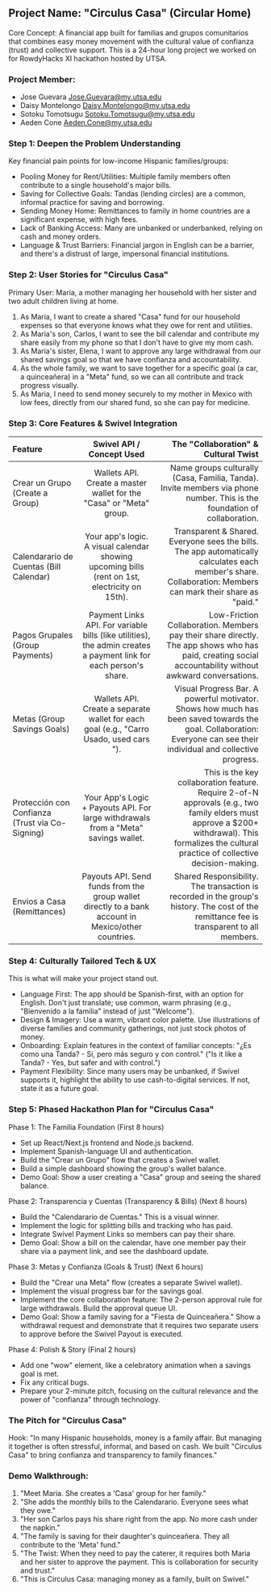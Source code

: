 ## Project Name: "Circulus Casa" (Circular Home)
Core Concept: A financial app built for familias and grupos comunitarios that combines easy money movement with the cultural value of confianza (trust) and collective support. This is a 24-hour long project we worked on for RowdyHacks XI hackathon hosted by UTSA.

### Project Member:
- Jose Guevara <Jose.Guevara@my.utsa.edu>
- Daisy Montelongo <Daisy.Montelongo@my.utsa.edu>
- Sotoku Tomotsugu <Sotoku.Tomotsugu@my.utsa.edu>
- Aeden Cone <Aeden.Cone@my.utsa.edu>

### Step 1: Deepen the Problem Understanding
Key financial pain points for low-income Hispanic families/groups:
- Pooling Money for Rent/Utilities: Multiple family members often contribute to a single household's major bills.
-	Saving for Collective Goals: Tandas (lending circles) are a common, informal practice for saving and borrowing.
-	Sending Money Home: Remittances to family in home countries are a significant expense, with high fees.
-	Lack of Banking Access: Many are unbanked or underbanked, relying on cash and money orders.
-	Language & Trust Barriers: Financial jargon in English can be a barrier, and there's a distrust of large, impersonal financial institutions.

### Step 2: User Stories for "Circulus Casa"
Primary User: Maria, a mother managing her household with her sister and two adult children living at home.
1. As Maria, I want to create a shared "Casa" fund for our household expenses so that everyone knows what they owe for rent and utilities.
2. As Maria's son, Carlos, I want to see the bill calendar and contribute my share easily from my phone so that I don't have to give my mom cash.
3. As Maria's sister, Elena, I want to approve any large withdrawal from our shared savings goal so that we have confianza and accountability.
4. As the whole family, we want to save together for a specific goal (a car, a quinceañera) in a "Meta" fund, so we can all contribute and track progress visually.
5. As Maria, I need to send money securely to my mother in Mexico with low fees, directly from our shared fund, so she can pay for medicine.

### Step 3: Core Features & Swivel Integration
| Feature	| Swivel API / Concept Used | The "Collaboration" & Cultural Twist |
| :------- | :------: | -------: |
| Crear un Grupo (Create a Group)	| Wallets API. Create a master wallet for the "Casa" or "Meta" group.	| Name groups culturally (Casa, Familia, Tanda). Invite members via phone number. This is the foundation of collaboration. |
| Calendarario de Cuentas (Bill Calendar)	| Your app's logic. A visual calendar showing upcoming bills (rent on 1st, electricity on 15th).	| Transparent & Shared. Everyone sees the bills. The app automatically calculates each member's share. Collaboration: Members can mark their share as "paid." |
| Pagos Grupales (Group Payments)	| Payment Links API. For variable bills (like utilities), the admin creates a payment link for each person's share.	| Low-Friction Collaboration. Members pay their share directly. The app shows who has paid, creating social accountability without awkward conversations. |
| Metas (Group Savings Goals)	| Wallets API. Create a separate wallet for each goal (e.g., "Carro Usado, used cars "). | Visual Progress Bar. A powerful motivator. Shows how much has been saved towards the goal. Collaboration: Everyone can see their individual and collective progress. |
| Protección con Confianza (Trust via Co-Signing)	| Your App's Logic + Payouts API. For large withdrawals from a "Meta" savings wallet.	| This is the key collaboration feature. Require 2-of-N approvals (e.g., two family elders must approve a $200+ withdrawal). This formalizes the cultural practice of collective decision-making. |
| Envios a Casa (Remittances)	| Payouts API. Send funds from the group wallet directly to a bank account in Mexico/other countries. | Shared Responsibility. The transaction is recorded in the group's history. The cost of the remittance fee is transparent to all members. |

### Step 4: Culturally Tailored Tech & UX
This is what will make your project stand out.
- Language First: The app should be Spanish-first, with an option for English. Don't just translate; use common, warm phrasing (e.g., "Bienvenido a la familia" instead of just "Welcome").
-	Design & Imagery: Use a warm, vibrant color palette. Use illustrations of diverse families and community gatherings, not just stock photos of money.
-	Onboarding: Explain features in the context of familiar concepts: "¿Es como una Tanda? - Sí, pero más seguro y con control." ("Is it like a Tanda? - Yes, but safer and with control.")
-	Payment Flexibility: Since many users may be unbanked, if Swivel supports it, highlight the ability to use cash-to-digital services. If not, state it as a future goal.

### Step 5: Phased Hackathon Plan for "Circulus Casa"
Phase 1: The Familia Foundation (First 8 hours)
- Set up React/Next.js frontend and Node.js backend.
- Implement Spanish-language UI and authentication.
- Build the "Crear un Grupo" flow that creates a Swivel wallet.
- Build a simple dashboard showing the group's wallet balance.
- Demo Goal: Show a user creating a "Casa" group and seeing the shared balance.

Phase 2: Transparencia y Cuentas (Transparency & Bills) (Next 8 hours)
- Build the "Calendarario de Cuentas." This is a visual winner.
- Implement the logic for splitting bills and tracking who has paid.
- Integrate Swivel Payment Links so members can pay their share.
- Demo Goal: Show a bill on the calendar, have one member pay their share via a payment link, and see the dashboard update.

Phase 3: Metas y Confianza (Goals & Trust) (Next 6 hours)
- Build the "Crear una Meta" flow (creates a separate Swivel wallet).
- Implement the visual progress bar for the savings goal.
- Implement the core collaboration feature: The 2-person approval rule for large withdrawals. Build the approval queue UI.
- Demo Goal: Show a family saving for a "Fiesta de Quinceañera." Show a withdrawal request and demonstrate that it requires two separate users to approve before the Swivel Payout is executed.

Phase 4: Polish & Story (Final 2 hours)
- Add one "wow" element, like a celebratory animation when a savings goal is met.
- Fix any critical bugs.
- Prepare your 2-minute pitch, focusing on the cultural relevance and the power of "confianza" through technology.

### The Pitch for "Circulus Casa"
Hook: "In many Hispanic households, money is a family affair. But managing it together is often stressful, informal, and based on cash. We built "Circulus Casa" to bring confianza and transparency to family finances."

### Demo Walkthrough:
1. "Meet Maria. She creates a 'Casa' group for her family."
2. "She adds the monthly bills to the Calendarario. Everyone sees what they owe."
3. "Her son Carlos pays his share right from the app. No more cash under the napkin."
4. "The family is saving for their daughter's quinceañera. They all contribute to the 'Meta' fund."
5. "The Twist: When they need to pay the caterer, it requires both Maria and her sister to approve the payment. This is collaboration for security and trust."
6. "This is Circulus Casa: managing money as a family, built on Swivel."

